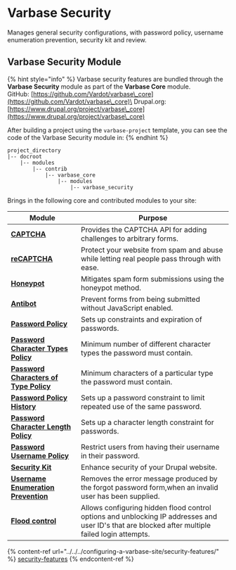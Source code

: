 # Varbase Security

Manages general security configurations, with password policy, username enumeration prevention, security kit and review.

## Varbase Security Module

{% hint style="info" %}
Varbase security features are bundled through the **Varbase Security** module as part of the **Varbase Core** module.\
GitHub: [https://github.com/Vardot/varbase\_core](https://github.com/Vardot/varbase\_core)\
Drupal.org: [https://www.drupal.org/project/varbase\_core](https://www.drupal.org/project/varbase\_core)

After building a project using the `varbase-project` template, you can see the code of the Varbase Security module in:
{% endhint %}

```
project_directory
|-- docroot
    |-- modules
        |-- contrib
            |-- varbase_core
                |-- modules
                    |-- varbase_security
```

Brings in the following core and contributed modules to your site:

| Module                                                                                                          | Purpose                                                                                                                                          |
| --------------------------------------------------------------------------------------------------------------- | ------------------------------------------------------------------------------------------------------------------------------------------------ |
| ****[**CAPTCHA**](https://www.drupal.org/project/captcha)****                                                   | Provides the CAPTCHA API for adding challenges to arbitrary forms.                                                                               |
| ****[**reCAPTCHA**](https://www.drupal.org/project/recaptcha)****                                               | Protect your website from spam and abuse while letting real people pass through with ease.                                                       |
| ****[**Honeypot**](https://www.drupal.org/project/honeypot)****                                                 | Mitigates spam form submissions using the honeypot method.                                                                                       |
| ****[**Antibot**](https://www.drupal.org/project/antibot)****                                                   | Prevent forms from being submitted without JavaScript enabled.                                                                                   |
| ****[**Password Policy**](https://www.drupal.org/project/password\_policy)****                                  | Sets up constraints and expiration of passwords.                                                                                                 |
| ****[**Password Character Types Policy**](https://www.drupal.org/project/password\_policy)****                  | Minimum number of different character types the password must contain.                                                                           |
| ****[**Password Characters of Type Policy**](https://www.drupal.org/project/password\_policy)****               | Minimum characters of a particular type the password must contain.                                                                               |
| ****[**Password Policy History**](https://www.drupal.org/project/password\_policy)****                          | Sets up a password constraint to limit repeated use of the same password.                                                                        |
| ****[**Password Character Length Policy**](https://www.drupal.org/project/password\_policy)****                 | Sets up a character length constraint for passwords.                                                                                             |
| ****[**Password Username Policy**](https://www.drupal.org/project/password\_policy)****                         | Restrict users from having their username in their password.                                                                                     |
| ****[**Security Kit**](https://www.drupal.org/project/seckit)****                                               | Enhance security of your Drupal website.                                                                                                         |
| ****[**Username Enumeration Prevention**](https://www.drupal.org/project/username\_enumeration\_prevention)**** | Removes the error message produced by the forgot password form,when an invalid user has been supplied.                                           |
| ****[**Flood control**](https://www.drupal.org/project/flood\_control)****                                      | Allows configuring hidden flood control options and unblocking IP addresses and user ID's that are blocked after multiple failed login attempts. |

{% content-ref url="../../../configuring-a-varbase-site/security-features/" %}
[security-features](../../../configuring-a-varbase-site/security-features/)
{% endcontent-ref %}

